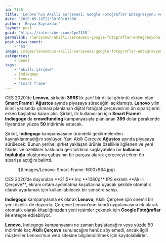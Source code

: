```yaml
---
id: 7138
title: 'Lenovo’nun Akıllı Çerçevesi, Google Fotoğraflar Entegrasyonu ve İndirimli Indiegogo Lansmanı Sunuyor'
date: '2020-05-18T21:30:00+03:00'
author: 'Beyza Bayrakdar'
layout: post
guid: 'https://intersiber.com/?p=7138'
permalink: /lenovonun-akilli-cercevesi-google-fotograflar-entegrasyonu-ve-indirimli-indiegogo-lansmani-sunuyor/
post_views_count:
    - '53'
image: images/lenovonun-akilli-cercevesi-google-fotograflar-entegrasyonu-ve-indirimli-indiegogo-lansmani-sunuyor.jpeg
categories:
    - Genel
tags:
    - 'akıllı çerçeve'
    - indiegogo
    - lenovo
    - 'smart frame'
---
```


CES 2020’de **Lenovo**, şirketin **399$**‘lık zarif bir dijital görüntü ekranı olan **Smart Frame**‘i **Ağustos** ayında piyasaya süreceğini açıklamıştı. **Lenovo** yılın ikinci yarısında çıkması planlanan dijital fotoğraf çerçevesinin ön siparişlerini erken başlatma kararı aldı. Şirket, ilk kullanıcıları için **Smart Frame**‘i **Indiegogo**‘da **crowdfunding** kampanyasıyla planlanan **399** dolar perakende fiyatından yüzde **50** indirimle satacak.

Şirket, **Indiegogo** kampanyasının üründeki gecikmelerden kaynaklanmadığını söylüyor. Yani Akıllı Çerçeve **Ağustos** ayında piyasaya sürülecek. Bunun yerine, şirket yaklaşan ürünle özellikle ilgilenen ve yeni fikirler ve özellikler hakkında geri bildirim sağlayabilen bir **kullanıcı topluluğu** oluşturma çabasının bir parçası olarak çerçeveyi erken ön siparişe açtığını belirtti.

<figure class="wp-block-image size-large">![](images/Lenovo-Smart-Frame-1600x984.jpg)</figure>CES 2020’de duyurulan **21.5** inç **1080p** IPS ekranlı **Akıllı Çerçeve**, ekranı ortam aydınlatma koşullarına uyacak şekilde otomatik olarak ayarlamak için kullanılabilecek bir sensöre sahip.

**Indiegogo** kampanyasına ek olarak **Lenovo**, Akıllı Çerçeve için önemli bir yeni özellik de duyurdu. Çerçeve Lenovo’nun kendi uygulamasına ek olarak otomatik olarak kitaplığınızdan yeni resimler çekmek için **Google Fotoğraflar** ile entegre edilebiliyor.

**Lenovo**, Indiegogo kampanyasını ne zaman başlatacağını veya yüzde 50 indirimle kaç **Akıllı Çerçeve** sunulacağını henüz söylemedi, ancak ilgili müşteriler Lenovo’nun web sitesine bilgilendirilmek için kaydolabilirler.